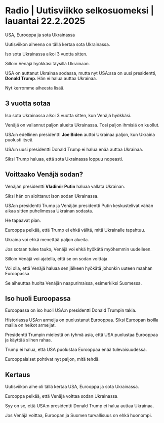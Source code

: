 # Radio \| Uutisviikko selkosuomeksi \| lauantai 22.2.2025

USA, Eurooppa ja sota Ukrainassa

Uutisviikon aiheena on tällä kertaa sota Ukrainassa.

Iso sota Ukrainassa alkoi 3 vuotta sitten.

Silloin Venäjä hyökkäsi täysillä Ukrainaan.

USA on auttanut Ukrainaa sodassa, mutta nyt USA:ssa on uusi presidentti, **Donald Trump**. Hän ei halua auttaa Ukrainaa.

Nyt kerromme aiheesta lisää.

## 3 vuotta sotaa

Iso sota Ukrainassa alkoi 3 vuotta sitten, kun Venäjä hyökkäsi.

Venäjä on vallannut paljon alueita Ukrainassa. Tosi paljon ihmisiä on kuollut.

USA:n edellinen presidentti **Joe Biden** auttoi Ukrainaa paljon, kun Ukraina puolusti itseä.

USA:n uusi presidentti Donald Trump ei halua enää auttaa Ukrainaa.

Siksi Trump haluaa, että sota Ukrainassa loppuu nopeasti.

## Voittaako Venäjä sodan?

Venäjän presidentti **Vladimir Putin** haluaa vallata Ukrainan.

Siksi hän on aloittanut ison sodan Ukrainassa.

USA:n presidentti Trump ja Venäjän presidentti Putin keskustelivat vähän aikaa sitten puhelimessa Ukrainan sodasta.

He tapaavat pian.

Eurooppa pelkää, että Trump ei ehkä välitä, mitä Ukrainalle tapahtuu.

Ukraina voi ehkä menettää paljon alueita.

Jos sotaan tulee tauko, Venäjä voi ehkä hyökätä myöhemmin uudelleen.

Silloin Venäjä voi ajatella, että se on sodan voittaja.

Voi olla, että Venäjä haluaa sen jälkeen hyökätä johonkin uuteen maahan Euroopassa.

Se aiheuttaa huolta Venäjän naapurimaissa, esimerkiksi Suomessa.

## Iso huoli Euroopassa

Euroopassa on iso huoli USA:n presidentti Donald Trumpin takia.

Historiassa USA:n armeija on puolustanut Eurooppaa. Siksi Euroopan isoilla mailla on heikot armeijat.

Presidentti Trumpin mielestä on tyhmä asia, että USA puolustaa Eurooppaa ja käyttää siihen rahaa.

Trump ei halua, että USA puolustaa Eurooppaa enää tulevaisuudessa.

Eurooppalaiset pohtivat nyt paljon, mitä tehdä.

## Kertaus

Uutisviikon aihe oli tällä kertaa USA, Eurooppa ja sota Ukrainassa.

Eurooppa pelkää, että Venäjä voittaa sodan Ukrainassa.

Syy on se, että USA:n presidentti Donald Trump ei halua auttaa Ukrainaa.

Jos Venäjä voittaa, Euroopan ja Suomen turvallisuus on ehkä huonompi.

